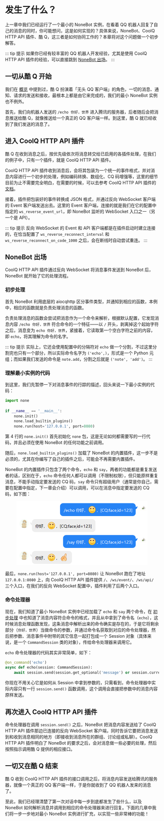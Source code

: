 # 发生了什么？

上一章中我们已经运行了一个最小的 NoneBot 实例，在看着 QQ 机器人回复了自己的消息的同时，你可能想问，这是如何实现的？具体来说，NoneBot、CoolQ HTTP API 插件、酷 Q，这三者是如何协同工作的？本章将对这个问题做一个初步解答。

::: tip 提示
如果你已经有较丰富的 QQ 机器人开发经验，尤其是使用 CoolQ HTTP API 插件的经验，可以直接跳到 [NoneBot 出场](#nonebot-出场)。
:::

## 一切从酷 Q 开始

我们在 [概览](/guide/) 中提到过，酷 Q 扮演着「无头 QQ 客户端」的角色，一切的消息、通知、请求的发送和接收，最根本上都是由它来完成的，我们的最小 NoneBot 实例也不例外。

首先，我们向机器人发送的 `/echo 你好，世界` 进入腾讯的服务器，后者随后会把消息推送给酷 Q，就像推送给一个真正的 QQ 客户端一样。到这里，酷 Q 就已经收到了我们发送的消息了。

## 进入 CoolQ HTTP API 插件

酷 Q 在收到消息之后，按优先级依次将消息转交给已启用的各插件处理，在我们的例子中，只有一个插件，就是 CoolQ HTTP API 插件。

CoolQ HTTP API 插件收到消息后，会将其包装为一个统一的事件格式，并对消息内容进行一个初步的处理，例如编码转换、数组化、CQ 码增强等，这里的细节目前为止不需要完全明白，在需要的时候，可以去参考 CoolQ HTTP API 插件的 [文档](https://cqhttp.cc/docs/)。

接着，插件把包装好的事件转换成 JSON 格式，并通过反向 WebSocket 客户端的 Event 客户端发送出去。这里的 Event 客户端，连接的就是我们在它的配置中指定的 `ws_reverse_event_url`，即 NoneBot 监听的 WebSocket 入口之一（另一个是 API）。

::: tip 提示
反向 WebSocket 的 Event 和 API 客户端都是在插件启动时建立连接的，在恰当配置了 `ws_reverse_reconnect_interval` 和 `ws_reverse_reconnect_on_code_1000` 之后，会在断线时自动尝试重连。
:::

## NoneBot 出场

CoolQ HTTP API 插件通过反向 WebSocket 将消息事件发送到 NoneBot 后，NoneBot 就开始了它的处理流程。

### 初步处理

首先 NoneBot 利用底层的 aiocqhttp 区分事件类型，并通知到相应的函数，本例中，相应的函数就是负责处理消息的函数。

负责处理消息的函数会尝试把消息作为一个命令来解析，根据默认配置，它发现消息内容 `/echo 你好，世界` 符合命令的一个特征——以 `/` 开头，剥离掉这个起始字符之后，消息变为 `echo 你好，世界`，紧接着，它读取第一个空白字符之前的内容，即 `echo`，将其理解为命令的名字。

::: tip 提示
实际上，它还会使用配置中的分隔符对 `echo` 做一个分割，不过这里分割完也只有一个部分，所以实际命令名字为 `('echo',)`，形式是一个 Python 元组；而如果我们发送的命令是 `note.add`，分割之后就是 `('note', 'add')`。
:::

### 理解最小实例的代码

到这里，我们先暂停一下对消息事件的行踪的描述，回头来说一下最小实例的代码：

```python
import none

if __name__ == '__main__':
    none.init()
    none.load_builtin_plugins()
    none.run(host='127.0.0.1', port=8080)
```

第 4 行的 `none.init()` 首先初始化 `none` 包，这是无论如何都需要写的一行代码，并且必须在使用 NoneBot 的任何功能之前调用。

随后，`none.load_builtin_plugins()` 加载了 NoneBot 的内置插件，这一步不是必须的，尤其在你编写了自己的插件之后，可能会不再需要内置插件。

NoneBot 的内置插件只包含了两个命令，`echo` 和 `say`，两者的功能都是重复发送者的话，区别在于，`echo` 命令任何人都可以调用（不限制权限），但只能原样重复消息，不能手动指定要发送的 CQ 码，`say` 命令只有超级用户（通常是你自己，需要在配置中指定，下一章会介绍）可以调用，可以在消息中指定要发送的 CQ 码，如下图：

<p style="text-align: center">
  <img alt="Echo and Say" src="./assets/echo_and_say.png" />
</p>

最后，`none.run(host='127.0.0.1', port=8080)` 让 NoneBot 跑在了地址 `127.0.0.1:8080` 上，向 CoolQ HTTP API 插件提供 `/`、`/ws/event/`、`/ws/api/` 三个入口，在我们的反向 WebSocket 配置中，插件利用了后两个入口。

### 命令处理器

现在，我们知道了最小 NoneBot 实例中已经加载了 `echo` 和 `say` 两个命令，在 [初步处理](#初步处理) 中也知道了消息内容符合命令的格式，并且从中拿到了命令名（`echo`），这时候消息处理函数发现，这条消息中解析出来的命令确实是存在的，于是它将剩余部分（`你好，世界`）当做命令的参数，并通过命令名获取到对应的命令处理器，然后把参数、消息事件中附带的其它信息一起打包成一个 Session 对象（具体来说，是一个 `CommandSession` 类的对象），传给命令处理器来调用它。

`echo` 命令处理器的代码其实非常简单，如下：

```python
@on_command('echo')
async def echo(session: CommandSession):
    await session.send(session.get_optional('message') or session.current_arg)
```

你现在不用关心它是如何从 Session 中拿到参数的，只需看到，命令处理器中实际内容只有一行 `session.send()` 函数调用，这个调用会直接把参数中的消息内容原样发送。

## 再次进入 CoolQ HTTP API 插件

命令处理器在调用 `session.send()` 之后，NoneBot 把消息内容发送给了 CoolQ HTTP API 插件那边已连接的反向 WebSocket 客户端，同时告诉它要把消息发送到和收到消息相同的地方（即接收到消息所在的群组、讨论组或私聊）。CoolQ HTTP API 插件明白了 NoneBot 的要求之后，会对消息做一些必要的处理，然后按照指示调用酷 Q 提供的相应接口。

## 一切又在酷 Q 结束

酷 Q 收到 CoolQ HTTP API 插件的接口调用之后，将消息内容发送给腾讯的服务器，就像一个真正的 QQ 客户端一样，于是你就收到了 QQ 机器人发来的消息了。

至此，我们已经理清楚了第一次对话中每一步到底都发生了些什么，以及 NoneBot 如何解析消息并调用到相应的命令处理器来进行回复。下面的几章中我们将一步一步地对最小 NoneBot 实例进行扩充，以实现一些非常棒的功能！
